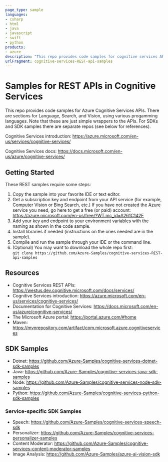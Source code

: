 ```yaml
---
page_type: sample
languages:
- csharp
- html
- java
- javascript
- swift
- python
products:
- azure
description: "This repo provides code samples for cognitive services APIs."
urlFragment: cognitive-services-REST-api-samples
---
```


# Samples for REST APIs in Cognitive Services

This repo provides code samples for Azure Cognitive Services APIs. There are sections for Language, Search, and Vision, using various progamming languages. Note that these are just simple wrappers to the APIs. For SDKs and SDK samples there are separate repos (see below for references). 

Cognitive Services introduction: https://azure.microsoft.com/en-us/services/cognitive-services/

Cognitive Services docs: https://docs.microsoft.com/en-us/azure/cognitive-services/

## Getting Started

These REST samples require some steps:
  1. Copy the sample into your favorite IDE or text editor.
  1. Get a subscription key and endpoint from your API service (for example, Computer Vision or Bing Search, etc.) If you have not created the Azure service you need, go here to get a free (or paid) account: https://azure.microsoft.com/en-us/free/?WT.mc_id=A261C142F
  1. Add your key and endpoint to your environment variables with the naming as shown in the code sample.
  1. Install libraries if needed (instructions on the ones needed are in the sample).
  1. Compile and run the sample through your IDE or the command line.
  1. (Optional) You may want to download the whole repo first: <br>
      `git clone https://github.com/Azure-Samples/cognitive-services-REST-api-samples`

## Resources

- Cognitive Services REST APIs: https://westus.dev.cognitive.microsoft.com/docs/services/
- Cognitive Services introduction: https://azure.microsoft.com/en-us/services/cognitive-services/
- Documentation for Cognitive Services: https://docs.microsoft.com/en-us/azure/cognitive-services/
- The Microsoft Azure portal: https://portal.azure.com/#home
- Maven: https://mvnrepository.com/artifact/com.microsoft.azure.cognitiveservices

## SDK Samples

- Dotnet: https://github.com/Azure-Samples/cognitive-services-dotnet-sdk-samples
- Java: https://github.com/Azure-Samples/cognitive-services-java-sdk-samples
- Node: https://github.com/Azure-Samples/cognitive-services-node-sdk-samples
- Python: https://github.com/Azure-Samples/cognitive-services-python-sdk-samples

### Service-specific SDK Samples

- Speech: https://github.com/Azure-Samples/cognitive-services-speech-sdk
- Personalizer: https://github.com/Azure-Samples/cognitive-services-personalizer-samples
- Content Moderator: https://github.com/Azure-Samples/cognitive-services-content-moderator-samples
- Image Analysis: https://github.com/Azure-Samples/azure-ai-vision-sdk

